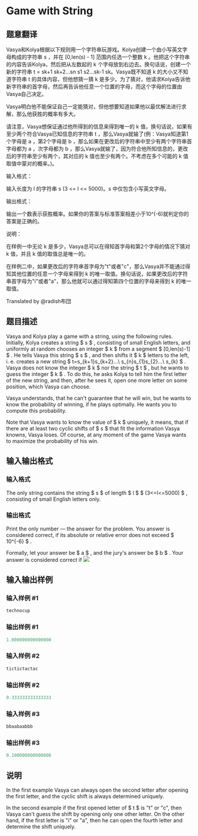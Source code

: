 # Game with String

## 题意翻译

Vasya和Kolya根据以下规则用一个字符串玩游戏。Kolya创建一个由小写英文字母构成的字符串 s ，并在 [0,len(s) - 1] 范围内任选一个整数 k 。他把这个字符串的内容告诉Kolya，然后把从左数起的 k 个字母放到右边去。换句话说，创建一个新的字符串 t = sk+1 sk+2...sn s1 s2...sk-1 sk。Vasya既不知道 k 的大小又不知道字符串 t 的具体内容，但他想猜一猜 k 是多少。为了猜对，他请求Kolya告诉他新字符串的首字母，然后再告诉他任意一个位置的字母，而这个字母的位置由Vasya自己决定。

Vasya明白他不能保证自己一定能猜对，但他想要知道如果他以最优解法进行求解，那么他获胜的概率有多大。

请注意，Vasya想保证通过他所得到的信息来得到唯一的 k 值，换句话说，如果有至少两个符合Vasya已知信息的字符串 t ，那么Vasya就输了(例：Vasya知道第1个字母是 a ，第2个字母是 b ，那么如果在更改后的字符串中至少有两个字符串首字母都为 a ，次字母都为 b ，那么Vasya就输了，因为符合他所知信息的，更改后的字符串至少有两个，其对应的 k 值也至少有两个。不考虑在多个可能的 k 值取值中蒙对的概率。)。

输入格式：

输入长度为 l 的字符串 s (3 <= l <= 5000)。s 中仅包含小写英文字母。

输出格式：

输出一个数表示获胜概率。如果你的答案与标准答案相差小于10^(-6)就判定你的答案是正确的。

说明：

在样例一中无论 k 是多少，Vasya总可以在得知首字母和第2个字母的情况下猜对 k 值，并且 k 值的取值总是唯一的。

在样例二中，如果更改后的字符串首字母为"t"或者"c"，那么Vasya并不能通过得知其他位置的任意一个字母来得到 k 的唯一取值。换句话说，如果更改后的字符串首字母为"i"或者"a"，那么他就可以通过得知第四个位置的字母来得到 k 的唯一取值。

Translated by @radish布団 

## 题目描述

Vasya and Kolya play a game with a string, using the following rules. Initially, Kolya creates a string $ s $ , consisting of small English letters, and uniformly at random chooses an integer $ k $ from a segment $ [0,len(s)-1] $ . He tells Vasya this string $ s $ , and then shifts it $ k $ letters to the left, i. e. creates a new string $ t=s_{k+1}s_{k+2}...\ s_{n}s_{1}s_{2}...\ s_{k} $ . Vasya does not know the integer $ k $ nor the string $ t $ , but he wants to guess the integer $ k $ . To do this, he asks Kolya to tell him the first letter of the new string, and then, after he sees it, open one more letter on some position, which Vasya can choose.

Vasya understands, that he can't guarantee that he will win, but he wants to know the probability of winning, if he plays optimally. He wants you to compute this probability.

Note that Vasya wants to know the value of $ k $ uniquely, it means, that if there are at least two cyclic shifts of $ s $ that fit the information Vasya knowns, Vasya loses. Of course, at any moment of the game Vasya wants to maximize the probability of his win.

## 输入输出格式

### 输入格式

The only string contains the string $ s $ of length $ l $ $ (3<=l<=5000) $ , consisting of small English letters only.

### 输出格式

Print the only number — the answer for the problem. You answer is considered correct, if its absolute or relative error does not exceed $ 10^{-6} $ .

Formally, let your answer be $ a $ , and the jury's answer be $ b $ . Your answer is considered correct if ![](https://cdn.luogu.com.cn/upload/vjudge_pic/CF930B/ff5435bf79eb188c9b35e530805de6ccf12620f2.png)

## 输入输出样例

### 输入样例 #1

```cpp
technocup

```
### 输出样例 #1

```cpp
1.000000000000000

```
### 输入样例 #2

```cpp
tictictactac

```
### 输出样例 #2

```cpp
0.333333333333333

```
### 输入样例 #3

```cpp
bbaabaabbb

```
### 输出样例 #3

```cpp
0.100000000000000

```
## 说明

In the first example Vasya can always open the second letter after opening the first letter, and the cyclic shift is always determined uniquely.

In the second example if the first opened letter of $ t $ is "t" or "c", then Vasya can't guess the shift by opening only one other letter. On the other hand, if the first letter is "i" or "a", then he can open the fourth letter and determine the shift uniquely.

